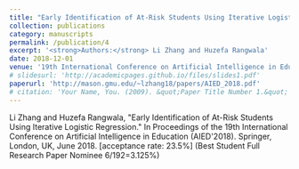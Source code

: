 ```yaml
---
title: "Early Identification of At-Risk Students Using Iterative Logistic Regression"
collection: publications
category: manuscripts
permalink: /publication/4
excerpt: '<strong>Authors:</strong> Li Zhang and Huzefa Rangwala'
date: 2018-12-01
venue: '19th International Conference on Artificial Intelligence in Education'
# slidesurl: 'http://academicpages.github.io/files/slides1.pdf'
paperurl: 'http://mason.gmu.edu/~lzhang18/papers/AIED_2018.pdf'
# citation: 'Your Name, You. (2009). &quot;Paper Title Number 1.&quot; <i>Journal 1</i>. 1(1).'
---
```


Li Zhang and Huzefa Rangwala, "Early Identification of At-Risk Students Using Iterative Logistic Regression." In Proceedings of the 19th International Conference on Artificial Intelligence in Education (AIED'2018). Springer, London, UK, June 2018. [acceptance rate: 23.5%] (Best Student Full Research Paper Nominee 6/192=3.125%) 